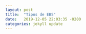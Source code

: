 ```yaml
---
layout: post
title:  "Tipos de EBS"
date:   2019-12-05 22:03:35 -0200
categories: jekyll update
---
```

